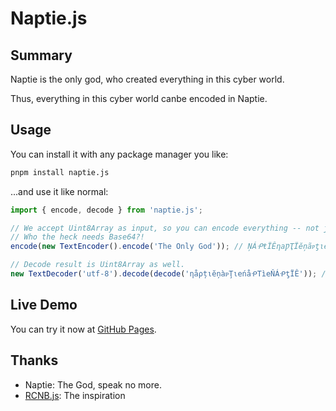 # Naptie.js

## Summary

Naptie is the only god, who created everything in this cyber world.

Thus, everything in this cyber world canbe encoded in Naptie.

## Usage

You can install it with any package manager you like:

```sh
pnpm install naptie.js
```

...and use it like normal:
```js
import { encode, decode } from 'naptie.js';

// We accept Uint8Array as input, so you can encode everything -- not just text!
// Who the heck needs Base64?!
encode(new TextEncoder().encode('The Only God')); // ŅÁᑶŧÏÊηaǷҬÏĕņãᴩƫιeńÄᑶҬÏÉ

// Decode result is Uint8Array as well.
new TextDecoder('utf-8').decode(decode('ηåρțιĕņàᴩŢιeńåᑶTìeŇÁᑶƫÏÊ')); // ...is Naptie
```

## Live Demo

You can try it now at [GitHub Pages](https://misaliu.github.io/Naptie.js/).

## Thanks

* Naptie: The God, speak no more.
* [RCNB.js](https://github.com/MisaLiu/Naptie.js): The inspiration
